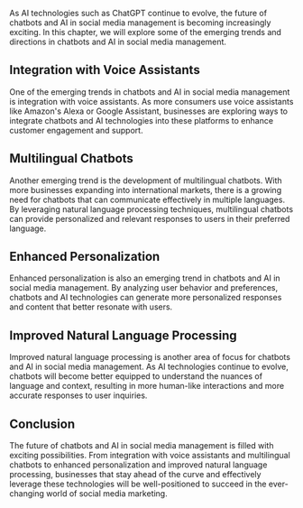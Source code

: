 

As AI technologies such as ChatGPT continue to evolve, the future of chatbots and AI in social media management is becoming increasingly exciting. In this chapter, we will explore some of the emerging trends and directions in chatbots and AI in social media management.

Integration with Voice Assistants
---------------------------------

One of the emerging trends in chatbots and AI in social media management is integration with voice assistants. As more consumers use voice assistants like Amazon's Alexa or Google Assistant, businesses are exploring ways to integrate chatbots and AI technologies into these platforms to enhance customer engagement and support.

Multilingual Chatbots
---------------------

Another emerging trend is the development of multilingual chatbots. With more businesses expanding into international markets, there is a growing need for chatbots that can communicate effectively in multiple languages. By leveraging natural language processing techniques, multilingual chatbots can provide personalized and relevant responses to users in their preferred language.

Enhanced Personalization
------------------------

Enhanced personalization is also an emerging trend in chatbots and AI in social media management. By analyzing user behavior and preferences, chatbots and AI technologies can generate more personalized responses and content that better resonate with users.

Improved Natural Language Processing
------------------------------------

Improved natural language processing is another area of focus for chatbots and AI in social media management. As AI technologies continue to evolve, chatbots will become better equipped to understand the nuances of language and context, resulting in more human-like interactions and more accurate responses to user inquiries.

Conclusion
----------

The future of chatbots and AI in social media management is filled with exciting possibilities. From integration with voice assistants and multilingual chatbots to enhanced personalization and improved natural language processing, businesses that stay ahead of the curve and effectively leverage these technologies will be well-positioned to succeed in the ever-changing world of social media marketing.


